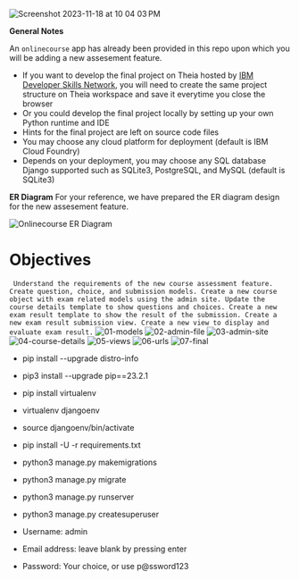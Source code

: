 
![Screenshot 2023-11-18 at 10 04 03 PM](https://github.com/Yeranosyan/my-course-repo/assets/120154377/3c36b788-d653-43b0-90b8-2373d98d7d59)


**General Notes**

An `onlinecourse` app has already been provided in this repo upon which you will be adding a new assesement feature.

- If you want to develop the final project on Theia hosted by [IBM Developer Skills Network](https://labs.cognitiveclass.ai/), you will need to create the same project structure on Theia workspace and save it everytime you close the browser
- Or you could develop the final project locally by setting up your own Python runtime and IDE
- Hints for the final project are left on source code files
- You may choose any cloud platform for deployment (default is IBM Cloud Foundry)
- Depends on your deployment, you may choose any SQL database Django supported such as SQLite3, PostgreSQL, and MySQL (default is SQLite3)

**ER Diagram**
For your reference, we have prepared the ER diagram design for the new assesement feature.

![Onlinecourse ER Diagram](https://github.com/ibm-developer-skills-network/final-cloud-app-with-database/blob/master/static/media/course_images/onlinecourse_app_er.png)

# Objectives
` 
Understand the requirements of the new course assessment feature. 
Create question, choice, and submission models.
Create a new course object with exam related models using the admin site.
Update the course details template to show questions and choices.
Create a new exam result template to show the result of the submission.
Create a new exam result submission view.
Create a new view to display and evaluate exam result.
`
![01-models](https://github.com/Yeranosyan/my-course-repo/assets/120154377/7dc1a761-214c-4bfc-977d-9f0bbf4bff9c)
![02-admin-file](https://github.com/Yeranosyan/my-course-repo/assets/120154377/55d756b4-18cc-4178-b558-f204d5e648d0)
![03-admin-site](https://github.com/Yeranosyan/my-course-repo/assets/120154377/583cbd0a-73b5-413a-8e7e-33af68eb5c8f)
![04-course-details](https://github.com/Yeranosyan/my-course-repo/assets/120154377/93ecc812-ec61-43d4-84c4-c74b10278ca7)
![05-views](https://github.com/Yeranosyan/my-course-repo/assets/120154377/bd68e54e-8f51-49e4-9b3c-11657ba01710)
![06-urls](https://github.com/Yeranosyan/my-course-repo/assets/120154377/1309d3e0-5c40-49ec-97e0-cf57a8185869)
![07-final](https://github.com/Yeranosyan/my-course-repo/assets/120154377/0300cde2-2428-41ea-a0f8-09e3f8e6b3d0)

- pip install --upgrade distro-info
- pip3 install --upgrade pip==23.2.1
- pip install virtualenv
- virtualenv djangoenv
- source djangoenv/bin/activate
- pip install -U -r requirements.txt
- python3 manage.py makemigrations
- python3 manage.py migrate
- python3 manage.py runserver

- python3 manage.py createsuperuser
- Username: admin
- Email address: leave blank by pressing enter
- Password: Your choice, or use p@ssword123
